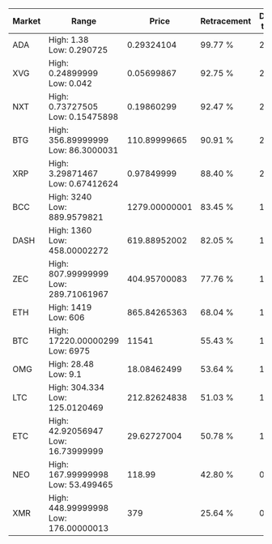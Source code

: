 | Market | Range | Price| Retracement | Doubles to 50% |
| --- | --- | --- | --- | --- |
| ADA | High: 1.38<br />Low: 0.290725 | 0.29324104 | 99.77 % | 2.85 |
| XVG | High: 0.24899999<br />Low: 0.042 | 0.05699867 | 92.75 % | 2.55 |
| NXT | High: 0.73727505<br />Low: 0.15475898 | 0.19860299 | 92.47 % | 2.25 |
| BTG | High: 356.89999999<br />Low: 86.3000031 | 110.89999665 | 90.91 % | 2.00 |
| XRP | High: 3.29871467<br />Low: 0.67412624 | 0.97849999 | 88.40 % | 2.03 |
| BCC | High: 3240<br />Low: 889.9579821 | 1279.00000001 | 83.45 % | 1.61 |
| DASH | High: 1360<br />Low: 458.00002272 | 619.88952002 | 82.05 % | 1.47 |
| ZEC | High: 807.99999999<br />Low: 289.71061967 | 404.95700083 | 77.76 % | 1.36 |
| ETH | High: 1419<br />Low: 606 | 865.84265363 | 68.04 % | 1.17 |
| BTC | High: 17220.00000299<br />Low: 6975 | 11541 | 55.43 % | 1.05 |
| OMG | High: 28.48<br />Low: 9.1 | 18.08462499 | 53.64 % | 1.04 |
| LTC | High: 304.334<br />Low: 125.0120469 | 212.82624838 | 51.03 % | 1.01 |
| ETC | High: 42.92056947<br />Low: 16.73999999 | 29.62727004 | 50.78 % | 1.01 |
| NEO | High: 167.99999998<br />Low: 53.499465 | 118.99 | 42.80 % | 0.00 |
| XMR | High: 448.99999998<br />Low: 176.00000013 | 379 | 25.64 % | 0.00 |
